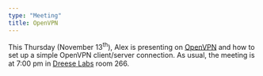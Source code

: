 ```yaml
---
type: "Meeting"
title: OpenVPN
---
```

This Thursday (November 13<sup>th</sup>), Alex is presenting on [OpenVPN](http://openvpn.org/ "http://openvpn.org/")
and how to set up a simple OpenVPN client/server connection. As usual, the
meeting is at 7:00 pm in [Dreese Labs](http://www.osu.edu/map/building.php?building=279)
room 266.
